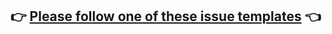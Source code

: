 ## 👉 [Please follow one of these issue templates](https://github.com/event-catalog/create-eventcatalog/issues/new/choose) 👈